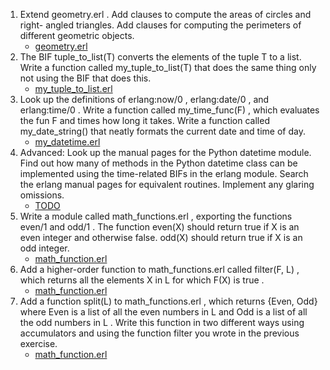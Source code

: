 1. Extend geometry.erl . Add clauses to compute the areas of circles and right-
angled triangles. Add clauses for computing the perimeters of different
geometric objects.
	* [geometry.erl](geometry.erl)
2. The BIF tuple_to_list(T) converts the elements of the tuple T to a list. Write a
function called my_tuple_to_list(T) that does the same thing only not using
the BIF that does this.
	* [my_tuple_to_list.erl](my_tuple_to_list.erl)
3. Look up the definitions of erlang:now/0 , erlang:date/0 , and erlang:time/0 . Write a
function called my_time_func(F) , which evaluates the fun F and times how
long it takes. Write a function called my_date_string() that neatly formats the
current date and time of day.
	* [my_datetime.erl](my_datetime.erl)
4. Advanced: Look up the manual pages for the Python datetime module. Find
out how many of methods in the Python datetime class can be implemented
using the time-related BIFs in the erlang module. Search the erlang manual
pages for equivalent routines. Implement any glaring omissions.
	* [TODO](#)
5. Write a module called math_functions.erl , exporting the functions even/1 and
odd/1 . The function even(X) should return true if X is an even integer and
otherwise false. odd(X) should return true if X is an odd integer.
	* [math_function.erl](math_function.erl)
6. Add a higher-order function to math_functions.erl called filter(F, L) , which returns
all the elements X in L for which F(X) is true .
	* [math_function.erl](math_function.erl)
7. Add a function split(L) to math_functions.erl , which returns {Even, Odd} where
Even is a list of all the even numbers in L and Odd is a list of all the odd
numbers in L . Write this function in two different ways using accumulators
and using the function filter you wrote in the previous exercise.
	* [math_function.erl](math_function.erl)

